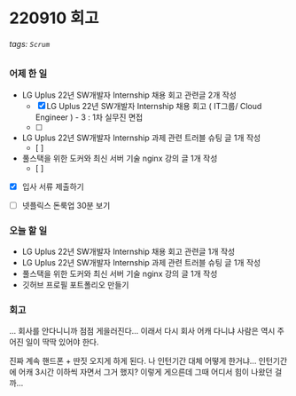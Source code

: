# 220910 회고

###### tags: `Scrum`

### 어제 한 일

- LG Uplus 22년 SW개발자 Internship 채용 회고 관련글 2개 작성
    - [x] LG Uplus 22년 SW개발자 Internship 채용 회고 ( IT그룹/ Cloud Engineer ) - 3 : 1차 실무진 면접
    - [ ] 
- LG Uplus 22년 SW개발자 Internship 과제 관련 트러블 슈팅 글 1개 작성
    - [ ]     
- 풀스택을 위한 도커와 최신 서버 기술 nginx 강의 글 1개 작성
    - [ ]
- [x] 입사 서류 제출하기
- [ ] 넷플릭스 돈룩업 30분 보기


### 오늘 할 일
- LG Uplus 22년 SW개발자 Internship 채용 회고 관련글 1개 작성
- LG Uplus 22년 SW개발자 Internship 과제 관련 트러블 슈팅 글 1개 작성
- 풀스택을 위한 도커와 최신 서버 기술 nginx 강의 글 1개 작성
- 깃허브 프로필 포트폴리오 만들기

### 회고
...
회사를 안다니니까 점점 게을러진다...
이래서 다시 회사 어캐 다니냐
사람은 역시 주어진 일이 딱딱 있어야 한다.

진짜 계속 핸드폰 + 딴짓 오지게 하게 된다.
나 인턴기간 대체 어떻게 한거냐... 인턴기간에 어캐 3시간 이하씩 자면서 그거 했지?
이렇게 게으른데 그때 어디서 힘이 나왔던 걸까...

<!--stackedit_data:
eyJoaXN0b3J5IjpbLTI5NDc5ODIxNF19
-->